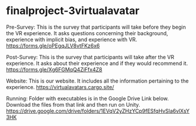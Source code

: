 ﻿# finalproject-3virtualavatar

Pre-Survey:
This is the survey that participants will take before they begin the VR experience. It asks questions concerning their background, experience with implicit bias, and experience with VR.
https://forms.gle/oPEgqJLV8vtFKz6x6

Post-Survey:
This is the survey that participants will take after the VR experience. It asks about their experience and if they would recommend it.
https://forms.gle/Xg6FGMqQ4ZiFfx4Z8

Website:
This is our website. It includes all the information pertaining to the experience.
https://virtualavatars.cargo.site/

Running:
Folder with executables is in the Google Drive Link below. Download the files from that link and then run on Unity.
https://drive.google.com/drive/folders/1EVqV2yZHzYCp9fESfqHvSla6vlXsY3HK

